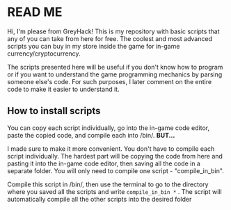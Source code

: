 # READ ME

Hi, I'm please from GreyHack! This is my repository with basic scripts that any of you can take from here for free. The coolest and most advanced scripts you can buy in my store inside the game for in-game currency/cryptocurrency.

The scripts presented here will be useful if you don't know how to program or if you want to understand the game programming mechanics by parsing someone else's code. For such purposes, I later comment on the entire code to make it easier to understand it.

## How to install scripts

You can copy each script individually, go into the in-game code editor, paste the copied code, and compile each into /bin/<your convenient script name>. __BUT...__ 

I made sure to make it more convenient. You don't have to compile each script individually. The hardest part will be copying the code from here and pasting it into the in-game code editor, then saving all the code in a separate folder. You will only need to compile one script - "compile_in_bin". 

Compile this script in /bin/, then use the terminal to go to the directory where you saved all the scripts and write `compile_in_bin *` . The script will automatically compile all the other scripts into the desired folder

